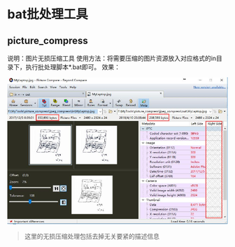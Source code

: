 # bat批处理工具

## picture_compress
说明：图片无损压缩工具
使用方法：将需要压缩的图片资源放入对应格式的in目录下，执行批处理脚本*.bat即可。
效果：

![jpg无损压缩前后对比](./resource/jpg无损压缩前后对比.jpg)
> 这里的无损压缩处理包括去掉无关要紧的描述信息